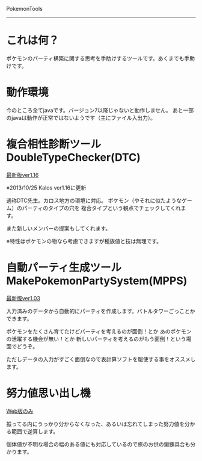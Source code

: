PokemonTools

--- 

# これは何？ #

ポケモンのパーティ構築に関する思考を手助けするツールです。あくまでも手助けです。

# 動作環境 #
今のところ全てjavaです。バージョン7以降じゃないと動作しません。
あと一部のjavaは動作が正常ではないようです（主にファイル入出力）。

# 複合相性診断ツール DoubleTypeChecker(DTC) #
[最新版ver1.16](https://github.com/Zzz-/Pokemon-Tool/blob/master/DoubleTypeChecker/DTCKver1.16.zip?raw=true "DTCKv1.16")

※2013/10/25 Kalos ver1.16に更新

通称DTC先生。カロス地方の環境に対応。
ポケモン（やそれに似たようなゲーム）のパーティのタイプの穴を
複合タイプという観点でチェックしてくれます。

また新しいメンバーの提案もしてくれます。

※特性はポケモンの物なら考慮できますが種族値と技は無理です。

# 自動パーティ生成ツール MakePokemonPartySystem(MPPS) #
[最新版ver1.03](https://github.com/Zzz-/Pokemon-Tool/blob/master/MakePokemonPartySystem/MPPSver1.03.zip?raw=true "MPPSv1.03")

入力済みのデータから自動的にパーティを作成します。バトルタワーごっことかできます。

ポケモンをたくさん育てたけどパーティを考えるのが面倒！とか
あのポケモンの活躍する機会が無い！とか
新しいパーティを考えるのがもう面倒！という場面でどうぞ。

ただしデータの入力がすごく面倒なので表計算ソフトを駆使する事をオススメします。

# 努力値思い出し機 #
[Web版のみ](http://pokemreffort.appspot.com/)

振ってる内にうっかり分からなくなった、あるいは忘れてしまった努力値を分かる範囲で逆算します。

個体値が不明な場合の幅のある値にも対応しているので旅のお供の鍛錬具合も分かります。


